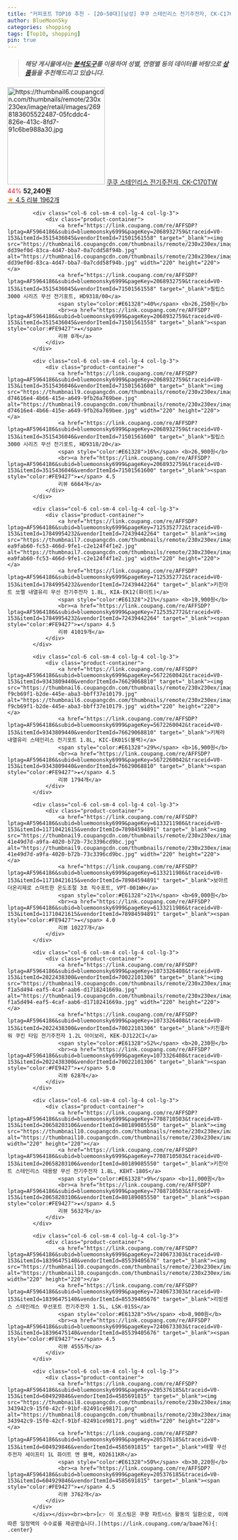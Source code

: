 ```yaml
---
title: "커피포트 TOP10 추천 - [20~50대][남성] 쿠쿠 스테인리스 전기주전자, CK-C170TW"
author: BlueMoonSky
categories: shopping
tags: [Top10, shopping]
pin: true
---
```


> ##### 해당 게시물에서는 [**분석도구**](https://itemscout.io/)를 이용하여 **성별**, **연령별** 등의 데이터를 바탕으로 [**상품**](https://link.coupang.com/a/baae76)들을 추천해드리고 있습니다.
<div class="container"><div class="row">
            <div class="col-6 col-sm-4 col-lg-4 col-lg-3">
                <div class="product-container">
                    <a href="https://link.coupang.com/re/AFFSDP?lptag=AF5964186&subid=bluemoonsky6999&pageKey=6612363209&traceid=V0-153&itemId=14999616783&vendorItemId=82222496772" target="_blank"><img src="https://thumbnail6.coupangcdn.com/thumbnails/remote/230x230ex/image/retail/images/2698183605522487-05fcddc4-826e-413c-8fd7-91c6be988a30.jpg" alt="https://thumbnail6.coupangcdn.com/thumbnails/remote/230x230ex/image/retail/images/2698183605522487-05fcddc4-826e-413c-8fd7-91c6be988a30.jpg" width="220" height="220"></a>
                    <a href="https://link.coupang.com/re/AFFSDP?lptag=AF5964186&subid=bluemoonsky6999&pageKey=6612363209&traceid=V0-153&itemId=14999616783&vendorItemId=82222496772" target="_blank">쿠쿠 스테인리스 전기주전자, CK-C170TW</a>
                    <span style="color:#E61328">44%</span> <b>52,240원</b>
                    <br><a href="https://link.coupang.com/re/AFFSDP?lptag=AF5964186&subid=bluemoonsky6999&pageKey=6612363209&traceid=V0-153&itemId=14999616783&vendorItemId=82222496772" target="_blank"><span style="color:#FE9427">★</span> 4.5
                    리뷰 1962개</a>
                </div>
            </div>
            
            <div class="col-6 col-sm-4 col-lg-4 col-lg-3">
                <div class="product-container">
                    <a href="https://link.coupang.com/re/AFFSDP?lptag=AF5964186&subid=bluemoonsky6999&pageKey=2068932759&traceid=V0-153&itemId=3515436045&vendorItemId=71501561558" target="_blank"><img src="https://thumbnail6.coupangcdn.com/thumbnails/remote/230x230ex/image/retail/images/2414698092178492-dd39ef0d-83ca-4d47-bba7-0a7cdd58f94b.jpg" alt="https://thumbnail6.coupangcdn.com/thumbnails/remote/230x230ex/image/retail/images/2414698092178492-dd39ef0d-83ca-4d47-bba7-0a7cdd58f94b.jpg" width="220" height="220"></a>
                    <a href="https://link.coupang.com/re/AFFSDP?lptag=AF5964186&subid=bluemoonsky6999&pageKey=2068932759&traceid=V0-153&itemId=3515436045&vendorItemId=71501561558" target="_blank">필립스 3000 시리즈 무선 전기포트, HD9318/00</a>
                    <span style="color:#E61328">40%</span> <b>26,250원</b>
                    <br><a href="https://link.coupang.com/re/AFFSDP?lptag=AF5964186&subid=bluemoonsky6999&pageKey=2068932759&traceid=V0-153&itemId=3515436045&vendorItemId=71501561558" target="_blank"><span style="color:#FE9427">★</span> 
                    리뷰 0개</a>
                </div>
            </div>
            
            <div class="col-6 col-sm-4 col-lg-4 col-lg-3">
                <div class="product-container">
                    <a href="https://link.coupang.com/re/AFFSDP?lptag=AF5964186&subid=bluemoonsky6999&pageKey=2068932759&traceid=V0-153&itemId=3515436046&vendorItemId=71501561600" target="_blank"><img src="https://thumbnail9.coupangcdn.com/thumbnails/remote/230x230ex/image/retail/images/550198729724681-d74616e4-4b66-415e-a649-9fb26a769bee.jpg" alt="https://thumbnail9.coupangcdn.com/thumbnails/remote/230x230ex/image/retail/images/550198729724681-d74616e4-4b66-415e-a649-9fb26a769bee.jpg" width="220" height="220"></a>
                    <a href="https://link.coupang.com/re/AFFSDP?lptag=AF5964186&subid=bluemoonsky6999&pageKey=2068932759&traceid=V0-153&itemId=3515436046&vendorItemId=71501561600" target="_blank">필립스 3000 시리즈 무선 전기포트, HD9318/20</a>
                    <span style="color:#E61328">16%</span> <b>26,900원</b>
                    <br><a href="https://link.coupang.com/re/AFFSDP?lptag=AF5964186&subid=bluemoonsky6999&pageKey=2068932759&traceid=V0-153&itemId=3515436046&vendorItemId=71501561600" target="_blank"><span style="color:#FE9427">★</span> 4.5
                    리뷰 6664개</a>
                </div>
            </div>
            
            <div class="col-6 col-sm-4 col-lg-4 col-lg-3">
                <div class="product-container">
                    <a href="https://link.coupang.com/re/AFFSDP?lptag=AF5964186&subid=bluemoonsky6999&pageKey=7125352772&traceid=V0-153&itemId=17849954232&vendorItemId=72439442264" target="_blank"><img src="https://thumbnail7.coupangcdn.com/thumbnails/remote/230x230ex/image/retail/images/125237834074983-ea9fab60-fc53-466d-9fe1-c2e124f4f1e2.jpg" alt="https://thumbnail7.coupangcdn.com/thumbnails/remote/230x230ex/image/retail/images/125237834074983-ea9fab60-fc53-466d-9fe1-c2e124f4f1e2.jpg" width="220" height="220"></a>
                    <a href="https://link.coupang.com/re/AFFSDP?lptag=AF5964186&subid=bluemoonsky6999&pageKey=7125352772&traceid=V0-153&itemId=17849954232&vendorItemId=72439442264" target="_blank">키친아트 쏘렐 내열유리 무선 전기주전자 1.8L, KIA-EK12(화이트)</a>
                    <span style="color:#E61328">21%</span> <b>19,900원</b>
                    <br><a href="https://link.coupang.com/re/AFFSDP?lptag=AF5964186&subid=bluemoonsky6999&pageKey=7125352772&traceid=V0-153&itemId=17849954232&vendorItemId=72439442264" target="_blank"><span style="color:#FE9427">★</span> 4.5
                    리뷰 41019개</a>
                </div>
            </div>
            
            <div class="col-6 col-sm-4 col-lg-4 col-lg-3">
                <div class="product-container">
                    <a href="https://link.coupang.com/re/AFFSDP?lptag=AF5964186&subid=bluemoonsky6999&pageKey=5672260042&traceid=V0-153&itemId=9343809440&vendorItemId=76629068810" target="_blank"><img src="https://thumbnail6.coupangcdn.com/thumbnails/remote/230x230ex/image/retail/images/1496821921212373-f9cb69f1-b2de-445e-aba3-bbff37e10179.jpg" alt="https://thumbnail6.coupangcdn.com/thumbnails/remote/230x230ex/image/retail/images/1496821921212373-f9cb69f1-b2de-445e-aba3-bbff37e10179.jpg" width="220" height="220"></a>
                    <a href="https://link.coupang.com/re/AFFSDP?lptag=AF5964186&subid=bluemoonsky6999&pageKey=5672260042&traceid=V0-153&itemId=9343809440&vendorItemId=76629068810" target="_blank">키체라 내열유리 스테인리스 전기포트 1.8L, KIC-EK01S(블랙)</a>
                    <span style="color:#E61328">29%</span> <b>16,900원</b>
                    <br><a href="https://link.coupang.com/re/AFFSDP?lptag=AF5964186&subid=bluemoonsky6999&pageKey=5672260042&traceid=V0-153&itemId=9343809440&vendorItemId=76629068810" target="_blank"><span style="color:#FE9427">★</span> 4.5
                    리뷰 1794개</a>
                </div>
            </div>
            
            <div class="col-6 col-sm-4 col-lg-4 col-lg-3">
                <div class="product-container">
                    <a href="https://link.coupang.com/re/AFFSDP?lptag=AF5964186&subid=bluemoonsky6999&pageKey=6133211986&traceid=V0-153&itemId=11710421615&vendorItemId=78984594891" target="_blank"><img src="https://thumbnail9.coupangcdn.com/thumbnails/remote/230x230ex/image/retail/images/2445932600211742-41e49d7d-a9fa-4020-b72b-73c3396cd9bc.jpg" alt="https://thumbnail9.coupangcdn.com/thumbnails/remote/230x230ex/image/retail/images/2445932600211742-41e49d7d-a9fa-4020-b72b-73c3396cd9bc.jpg" width="220" height="220"></a>
                    <a href="https://link.coupang.com/re/AFFSDP?lptag=AF5964186&subid=bluemoonsky6999&pageKey=6133211986&traceid=V0-153&itemId=11710421615&vendorItemId=78984594891" target="_blank">보아르 더온리제로 스마트한 온도조절 3초 직수포트, VPT-001WH</a>
                    <span style="color:#E61328">21%</span> <b>69,000원</b>
                    <br><a href="https://link.coupang.com/re/AFFSDP?lptag=AF5964186&subid=bluemoonsky6999&pageKey=6133211986&traceid=V0-153&itemId=11710421615&vendorItemId=78984594891" target="_blank"><span style="color:#FE9427">★</span> 4.0
                    리뷰 10227개</a>
                </div>
            </div>
            
            <div class="col-6 col-sm-4 col-lg-4 col-lg-3">
                <div class="product-container">
                    <a href="https://link.coupang.com/re/AFFSDP?lptag=AF5964186&subid=bluemoonsky6999&pageKey=1073326408&traceid=V0-153&itemId=2022438300&vendorItemId=70022101306" target="_blank"><img src="https://thumbnail9.coupangcdn.com/thumbnails/remote/230x230ex/image/retail/images/1286844793505406-f1a5d494-eaf5-4caf-aab6-d1718241669a.jpg" alt="https://thumbnail9.coupangcdn.com/thumbnails/remote/230x230ex/image/retail/images/1286844793505406-f1a5d494-eaf5-4caf-aab6-d1718241669a.jpg" width="220" height="220"></a>
                    <a href="https://link.coupang.com/re/AFFSDP?lptag=AF5964186&subid=bluemoonsky6999&pageKey=1073326408&traceid=V0-153&itemId=2022438300&vendorItemId=70022101306" target="_blank">키친플라워 쿠킨 타임 전기주전자 1.2L 아이보리, KEK-DJ122CI</a>
                    <span style="color:#E61328">52%</span> <b>20,230원</b>
                    <br><a href="https://link.coupang.com/re/AFFSDP?lptag=AF5964186&subid=bluemoonsky6999&pageKey=1073326408&traceid=V0-153&itemId=2022438300&vendorItemId=70022101306" target="_blank"><span style="color:#FE9427">★</span> 5.0
                    리뷰 628개</a>
                </div>
            </div>
            
            <div class="col-6 col-sm-4 col-lg-4 col-lg-3">
                <div class="product-container">
                    <a href="https://link.coupang.com/re/AFFSDP?lptag=AF5964186&subid=bluemoonsky6999&pageKey=7708710503&traceid=V0-153&itemId=20658203106&vendorItemId=80189085550" target="_blank"><img src="https://thumbnail10.coupangcdn.com/thumbnails/remote/230x230ex/image/rs_quotation_api/cu2gizvh/2ab1485a12c143d890270b360d088983.jpg" alt="https://thumbnail10.coupangcdn.com/thumbnails/remote/230x230ex/image/rs_quotation_api/cu2gizvh/2ab1485a12c143d890270b360d088983.jpg" width="220" height="220"></a>
                    <a href="https://link.coupang.com/re/AFFSDP?lptag=AF5964186&subid=bluemoonsky6999&pageKey=7708710503&traceid=V0-153&itemId=20658203106&vendorItemId=80189085550" target="_blank">키친아트 스테인리스 대용량 무선 전기주전자 1.8L, KEHT-180S</a>
                    <span style="color:#E61328">9%</span> <b>11,000원</b>
                    <br><a href="https://link.coupang.com/re/AFFSDP?lptag=AF5964186&subid=bluemoonsky6999&pageKey=7708710503&traceid=V0-153&itemId=20658203106&vendorItemId=80189085550" target="_blank"><span style="color:#FE9427">★</span> 4.5
                    리뷰 5632개</a>
                </div>
            </div>
            
            <div class="col-6 col-sm-4 col-lg-4 col-lg-3">
                <div class="product-container">
                    <a href="https://link.coupang.com/re/AFFSDP?lptag=AF5964186&subid=bluemoonsky6999&pageKey=7240673303&traceid=V0-153&itemId=18396475140&vendorItemId=85539405676" target="_blank"><img src="https://thumbnail10.coupangcdn.com/thumbnails/remote/230x230ex/image/rs_quotation_api/doteddjb/8881718ebe564a76a982be1b1c96ef7b.jpg" alt="https://thumbnail10.coupangcdn.com/thumbnails/remote/230x230ex/image/rs_quotation_api/doteddjb/8881718ebe564a76a982be1b1c96ef7b.jpg" width="220" height="220"></a>
                    <a href="https://link.coupang.com/re/AFFSDP?lptag=AF5964186&subid=bluemoonsky6999&pageKey=7240673303&traceid=V0-153&itemId=18396475140&vendorItemId=85539405676" target="_blank">리빙센스 스테인레스 무선포트 전기주전자 1.5L, LSK-015S</a>
                    <span style="color:#E61328">5%</span> <b>8,900원</b>
                    <br><a href="https://link.coupang.com/re/AFFSDP?lptag=AF5964186&subid=bluemoonsky6999&pageKey=7240673303&traceid=V0-153&itemId=18396475140&vendorItemId=85539405676" target="_blank"><span style="color:#FE9427">★</span> 4.5
                    리뷰 4555개</a>
                </div>
            </div>
            
            <div class="col-6 col-sm-4 col-lg-4 col-lg-3">
                <div class="product-container">
                    <a href="https://link.coupang.com/re/AFFSDP?lptag=AF5964186&subid=bluemoonsky6999&pageKey=205376185&traceid=V0-153&itemId=604929846&vendorItemId=4585691815" target="_blank"><img src="https://thumbnail8.coupangcdn.com/thumbnails/remote/230x230ex/image/retail/images/1650867512989616-343942c9-15f0-42cf-91bf-82491ce98171.png" alt="https://thumbnail8.coupangcdn.com/thumbnails/remote/230x230ex/image/retail/images/1650867512989616-343942c9-15f0-42cf-91bf-82491ce98171.png" width="220" height="220"></a>
                    <a href="https://link.coupang.com/re/AFFSDP?lptag=AF5964186&subid=bluemoonsky6999&pageKey=205376185&traceid=V0-153&itemId=604929846&vendorItemId=4585691815" target="_blank">테팔 무선주전자 세이프티 1L 화이트 앤 블랙, KO2611KR</a>
                    <span style="color:#E61328">50%</span> <b>30,220원</b>
                    <br><a href="https://link.coupang.com/re/AFFSDP?lptag=AF5964186&subid=bluemoonsky6999&pageKey=205376185&traceid=V0-153&itemId=604929846&vendorItemId=4585691815" target="_blank"><span style="color:#FE9427">★</span> 4.5
                    리뷰 3762개</a>
                </div>
            </div>
            </div></div><br><br>[👉 이 포스팅은 쿠팡 파트너스 활동의 일환으로, 이에 따른 일정액의 수수료를 제공받습니다.](https://link.coupang.com/a/baae76){: .center}